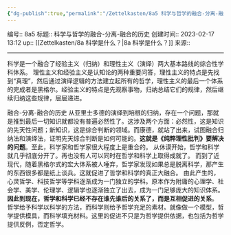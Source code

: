 ```yaml
---
{"dg-publish":true,"permalink":"/Zettelkasten/8a5 科学与哲学的融合-分离-融合的历史/","dgPassFrontmatter":true}
---
```


编号:: 8a5
标题:: 科学与哲学的融合-分离-融合的历史
创建时间:: 2023-02-17 13:12
up:: [[Zettelkasten/8a 科学是什么？\|8a 科学是什么？]]
来源:: 

---
科学是一个融合了经验主义（归纳）和理性主义（演绎）两大基本路线的综合性学科体系。
理性主义和经验主义是认知论的两种重要问答，理性主义的特点是先找到“真理”，然后通过演绎逻辑的方法建立起所有的哲学，理性主义的最后一个体系的完成者是黑格尔。经验主义的特点是先观察事物，归纳总结它们的规律，然后继续归纳这些规律，层层递进。

融合-分离-融合的历史
从亚里士多德的演绎到培根的归纳，存在一个问题，那就是推到最后一切知识就都没有普遍必然性了。这涉及两个方面：必然性，这是知识的先天性问题；新知识，这是综合判断的领域。而康德，就站了出来，试图融合归纳法和演绎法，证明先天综合判断是如何可能的。**这就是《纯粹理性批判》要解决的问题**。至此，科学家和哲学家很大程度上是重合的。
从休谟开始，哲学和科学就几乎彻底分开了。再也没有人可以同时在哲学和科学上取得成就了。
而到了近现代，随着黑格尔式的宏大体系被人唾弃，哲学家发现如果总是脱离科学，那产生的东西很多都是纸上谈兵。这就促进了哲学和科学的真正大融合。
由此产生的，心灵哲学、科技哲学等学科逐渐成为一门独立的学科。原本作为附庸的心理学、社会学、美学、伦理学、逻辑学也逐渐独立了出去，成为一门足够庞大的知识体系。**因此到现在，哲学和科学已经不存在谁先谁后的关系了，而是互相促进的关系**。
哲学给予科学以科学的方法，而科学则给予哲学充足的素材。就像做一个模型，哲学提供模具，而科学填充材料。这里的促进不只是为哲学提供依据，也包括为哲学提供反例，否定哲学。



